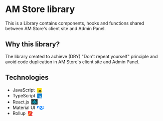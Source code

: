 # AM Store library

This is a Library contains components, hooks and functions shared between AM Store's client site and Admin Panel.

## Why this library?

The library created to achieve (DRY) "Don't repeat yourself" principle
and avoid code duplication in AM Store's client site and Admin Panel.

## Technologies

- JavaScript <img src="./icons_readme/javascript.svg" style="width: 15px;height: 15px; transform: translate(3px, 3px)">
- TypeScript <img src="./icons_readme/typescript.svg" style="width: 15px;height: 15px; transform: translate(3px, 3px)">
- React.js <img src="./icons_readme/react.svg" style="width: 20px;height: 17px; transform: translate(3px, 3px)">
- Material UI <img src="./icons_readme/Material-UI.svg" style="width: 20px;height: 15px; transform: translate(3px, 3px)">
- Rollup <img src="./icons_readme/rollup.svg" style="width: 15px;height: 15px; transform: translate(3px, 3px)">
